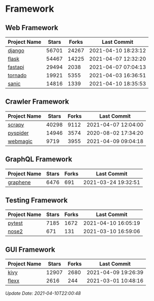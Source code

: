 # Framework

## Web Framework
| Project Name | Stars | Forks | Last Commit |
| ------------ | ----- | ----- | ----------- |
| [django](https://github.com/django/django) | 56701 | 24267 | 2021-04-10 18:23:12 |
| [flask](https://github.com/pallets/flask) | 54467 | 14225 | 2021-04-07 12:32:20 |
| [fastapi](https://github.com/tiangolo/fastapi) | 29494 | 2038 | 2021-04-07 07:04:13 |
| [tornado](https://github.com/tornadoweb/tornado) | 19921 | 5355 | 2021-04-03 16:36:51 |
| [sanic](https://github.com/sanic-org/sanic) | 14816 | 1339 | 2021-04-10 18:35:53 |

## Crawler Framework
| Project Name | Stars | Forks | Last Commit |
| ------------ | ----- | ----- | ----------- |
| [scrapy](https://github.com/scrapy/scrapy) | 40298 | 9112 | 2021-04-07 12:04:00 |
| [pyspider](https://github.com/binux/pyspider) | 14946 | 3574 | 2020-08-02 17:34:20 |
| [webmagic](https://github.com/code4craft/webmagic) | 9719 | 3955 | 2021-04-09 09:04:18 |

## GraphQL Framework
| Project Name | Stars | Forks | Last Commit |
| ------------ | ----- | ----- | ----------- |
| [graphene](https://github.com/graphql-python/graphene) | 6476 | 691 | 2021-03-24 19:32:51 |

## Testing Framework
| Project Name | Stars | Forks | Last Commit |
| ------------ | ----- | ----- | ----------- |
| [pytest](https://github.com/pytest-dev/pytest) | 7185 | 1672 | 2021-04-10 16:05:19 |
| [nose2](https://github.com/nose-devs/nose2) | 671 | 131 | 2021-03-10 16:59:06 |

## GUI Framework
| Project Name | Stars | Forks | Last Commit |
| ------------ | ----- | ----- | ----------- |
| [kivy](https://github.com/kivy/kivy) | 12907 | 2680 | 2021-04-09 19:26:39 |
| [flexx](https://github.com/flexxui/flexx) | 2616 | 244 | 2021-03-01 10:48:16 |

*Update Date: 2021-04-10T22:00:48*